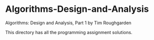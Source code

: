 # Algorithms-Design-and-Analysis
Algorithms: Design and Analysis, Part 1 by Tim Roughgarden

This directory has all the programming assignment solutions.
